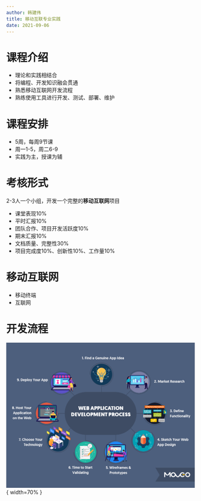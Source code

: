 ```yaml
---
author: 韩建伟
title: 移动互联专业实践
date: 2021-09-06
---
```


# 课程介绍

- 理论和实践相结合
- 将编程、开发知识融会贯通
- 熟悉移动互联网开发流程
- 熟练使用工具进行开发、测试、部署、维护

# 课程安排

- 5周，每周9节课
- 周一1-5，周二6-9
- 实践为主，授课为辅

# 考核形式

2-3人一个小组，开发一个完整的**移动互联网**项目

- 课堂表现10%
- 平时汇报10%
- 团队合作、项目开发活跃度10%
- 期末汇报10%
- 文档质量、完整性30%
- 项目完成度10%、创新性10%、工作量10%

# 移动互联网

- 移动终端
- 互联网

# 开发流程

![Development Process](./web-application-development-process.png){ width=70\% }
